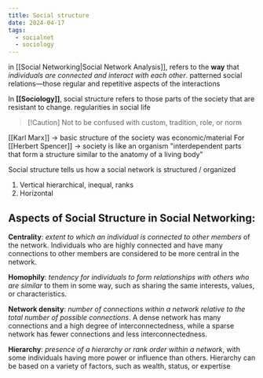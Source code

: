 ```yaml
---
title: Social structure
date: 2024-04-17
tags:
  - socialnet
  - sociology
---
```

in [[Social Networking|Social Network Analysis]], refers to the **way** that *individuals are connected and interact with each other*. patterned social relations—those regular and repetitive aspects of the interactions

In **[[Sociology]]**, social structure refers to those parts of the society that are resistant to change. regularities in social life 

> [!Caution] Not to be confused with
> custom, tradition, role, or norm 

[[Karl Marx]] -> basic structure of the society was economic/material
For [[Herbert Spencer]] -> society is like an organism
"interdependent parts that form a structure similar to the anatomy of a living body"


Social structure tells us how a social network is structured / organized
1) Vertical 
   hierarchical, inequal, ranks
2) Horizontal

## Aspects of Social Structure in Social Networking:
**Centrality**: *extent to which an individual is connected to other members* of the network. Individuals who are highly connected and have many connections to other members are considered to be more central in the network. 

**Homophily**: *tendency for individuals to form relationships with others who are similar* to them in some way, such as sharing the same interests, values, or characteristics. 

**Network density**: *number of connections within a network relative to the total number of possible connections*. A dense network has many connections and a high degree of interconnectedness, while a sparse network has fewer connections and less interconnectedness. 

**Hierarchy**: *presence of a hierarchy or rank order within a network*, 
with some individuals having more power or influence than others. Hierarchy can be based on a variety of factors, such as wealth, status, or expertise